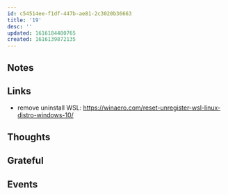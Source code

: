 ```yaml
---
id: c54514ee-f1df-447b-ae81-2c3020b36663
title: '19'
desc: ''
updated: 1616184480765
created: 1616139872135
---
```


## Notes

## Links

- remove uninstall WSL:
  https://winaero.com/reset-unregister-wsl-linux-distro-windows-10/

## Thoughts

## Grateful

## Events
